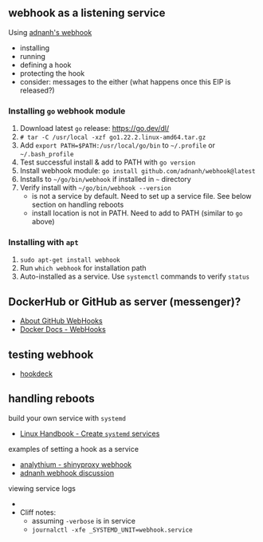 ## webhook as a listening service

Using [adnanh's webhook](https://github.com/adnanh/webhook)

- installing
- running
- defining a hook
- protecting the hook
- consider: messages to the either (what happens once this EIP is released?)

### Installing `go` webhook module
1. Download latest `go` release: https://go.dev/dl/
2. `# tar -C /usr/local -xzf go1.22.2.linux-amd64.tar.gz`
3. Add `export PATH=$PATH:/usr/local/go/bin` to `~/.profile` or `~/.bash_profile`
4. Test successful install & add to PATH with `go version`
5. Install webhook module: `go install github.com/adnanh/webhook@latest`
6. Installs to `~/go/bin/webhook` if installed in `~` directory
7. Verify install with `~/go/bin/webhook --version`
    - is not a service by default.  Need to set up a service file.  See below section on handling reboots
    - install location is not in PATH.  Need to add to PATH (similar to `go` above)

### Installing with `apt`
1. `sudo apt-get install webhook`
2. Run `which webhook` for installation path
3. Auto-installed as a service. Use `systemctl` commands to verify `status`

## DockerHub or GitHub as server (messenger)?

- [About GitHub WebHooks](https://docs.github.com/en/webhooks-and-events/webhooks/about-webhooks)
- [Docker Docs - WebHooks](https://docs.docker.com/docker-hub/webhooks/)

## testing webhook
- [hookdeck](https://hookdeck.com/)

## handling reboots

build your own service with `systemd`
- [Linux Handbook - Create `systemd` services](https://linuxhandbook.com/create-systemd-services/)

examples of setting a hook as a service
- [analythium - shinyproxy webhook](https://hub.analythium.io/docs/shinyproxy-webhook/)
- [adnanh webhook discussion](https://github.com/adnanh/webhook/discussions/562#discussioncomment-1498404)

viewing service logs
- [](https://github.com/adnanh/webhook/discussions/569)
- Cliff notes:
    - assuming `-verbose` is in service
    - `journalctl -xfe _SYSTEMD_UNIT=webhook.service`
